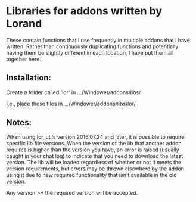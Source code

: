 # Libraries for addons written by Lorand

These contain functions that I use frequently in multiple addons that I have
written.  Rather than continuously duplicating functions and potentially having
them be slightly different in each location, I have put them all together here.

## Installation:

Create a folder called 'lor' in .../Windower/addons/libs/

I.e., place these files in .../Windower/addons/libs/lor/

## Notes:

When using lor_utils version 2016.07.24 and later, it is possible to require
specific lib file versions.  When the version of the lib that another addon
requires is higher than the version you have, an error is raised (usually caught
in your chat log) to indicate that you need to download the latest version.  The
lib will be loaded regardless of whether or not it meets the version
requirements, but errors may be thrown elsewhere by the addon using it due to
new required functionality that isn't available in the old version.

Any version >= the required version will be accepted.
